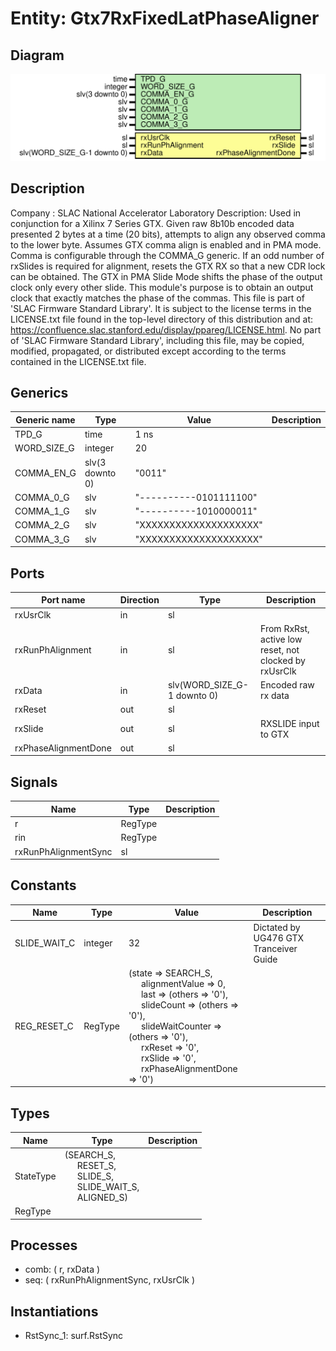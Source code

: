 # Entity: Gtx7RxFixedLatPhaseAligner

## Diagram

![Diagram](Gtx7RxFixedLatPhaseAligner.svg "Diagram")
## Description

Company    : SLAC National Accelerator Laboratory
Description:
Used in conjunction for a Xilinx 7 Series GTX.
Given raw 8b10b encoded data presented 2 bytes at a time (20 bits),
attempts to align any observed comma to the lower byte.
Assumes GTX comma align is enabled and in PMA mode.
Comma is configurable through the COMMA_G generic.
If an odd number of rxSlides is required for alignment, resets the GTX RX
so that a new CDR lock can be obtained. The GTX in PMA Slide Mode shifts
the phase of the output clock only every other slide. This module's
purpose is to obtain an output clock that exactly matches the phase of the
commas.
This file is part of 'SLAC Firmware Standard Library'.
It is subject to the license terms in the LICENSE.txt file found in the
top-level directory of this distribution and at:
   https://confluence.slac.stanford.edu/display/ppareg/LICENSE.html.
No part of 'SLAC Firmware Standard Library', including this file,
may be copied, modified, propagated, or distributed except according to
the terms contained in the LICENSE.txt file.
## Generics

| Generic name | Type            | Value                  | Description |
| ------------ | --------------- | ---------------------- | ----------- |
| TPD_G        | time            | 1 ns                   |             |
| WORD_SIZE_G  | integer         | 20                     |             |
| COMMA_EN_G   | slv(3 downto 0) | "0011"                 |             |
| COMMA_0_G    | slv             | "----------0101111100" |             |
| COMMA_1_G    | slv             | "----------1010000011" |             |
| COMMA_2_G    | slv             | "XXXXXXXXXXXXXXXXXXXX" |             |
| COMMA_3_G    | slv             | "XXXXXXXXXXXXXXXXXXXX" |             |
## Ports

| Port name            | Direction | Type                        | Description                                           |
| -------------------- | --------- | --------------------------- | ----------------------------------------------------- |
| rxUsrClk             | in        | sl                          |                                                       |
| rxRunPhAlignment     | in        | sl                          | From RxRst, active low reset, not clocked by rxUsrClk |
| rxData               | in        | slv(WORD_SIZE_G-1 downto 0) | Encoded raw rx data                                   |
| rxReset              | out       | sl                          |                                                       |
| rxSlide              | out       | sl                          | RXSLIDE input to GTX                                  |
| rxPhaseAlignmentDone | out       | sl                          |                                                       |
## Signals

| Name                 | Type    | Description |
| -------------------- | ------- | ----------- |
| r                    | RegType |             |
|  rin                 | RegType |             |
| rxRunPhAlignmentSync | sl      |             |
## Constants

| Name         | Type    | Value                                                                                                                                                                                                                                                                                                                                                                                                                                                                                                                                                                                               | Description                            |
| ------------ | ------- | --------------------------------------------------------------------------------------------------------------------------------------------------------------------------------------------------------------------------------------------------------------------------------------------------------------------------------------------------------------------------------------------------------------------------------------------------------------------------------------------------------------------------------------------------------------------------------------------------- | -------------------------------------- |
| SLIDE_WAIT_C | integer |  32                                                                                                                                                                                                                                                                                                                                                                                                                                                                                                                                                                                                 | Dictated by UG476 GTX Tranceiver Guide |
| REG_RESET_C  | RegType |        (state                => SEARCH_S,<br><span style="padding-left:20px">        alignmentValue       => 0,<br><span style="padding-left:20px">        last                 => (others => '0'),<br><span style="padding-left:20px">        slideCount           => (others => '0'),<br><span style="padding-left:20px">        slideWaitCounter     => (others => '0'),<br><span style="padding-left:20px">        rxReset              => '0',<br><span style="padding-left:20px">        rxSlide              => '0',<br><span style="padding-left:20px">        rxPhaseAlignmentDone => '0') |                                        |
## Types

| Name      | Type                                                                                                                                                                                                   | Description |
| --------- | ------------------------------------------------------------------------------------------------------------------------------------------------------------------------------------------------------ | ----------- |
| StateType | (SEARCH_S,<br><span style="padding-left:20px"> RESET_S,<br><span style="padding-left:20px"> SLIDE_S,<br><span style="padding-left:20px"> SLIDE_WAIT_S,<br><span style="padding-left:20px"> ALIGNED_S)  |             |
| RegType   |                                                                                                                                                                                                        |             |
## Processes
- comb: ( r, rxData )
- seq: ( rxRunPhAlignmentSync, rxUsrClk )
## Instantiations

- RstSync_1: surf.RstSync
